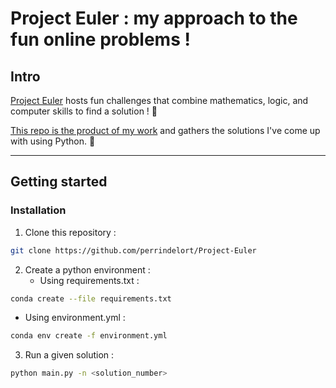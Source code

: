 # Project Euler : my approach to the fun online problems !

## Intro

[Project Euler](https://projecteuler.net/) hosts fun challenges that combine mathematics, logic, and computer skills to find a solution ! 🧠


[This repo is the product of my work](https://github.com/perrindelort) and gathers the solutions I've come up with using Python. 🐍

----

## Getting started
### Installation
1. Clone this repository :
```bash
git clone https://github.com/perrindelort/Project-Euler
```
2. Create a python environment :
   * Using requirements.txt :
```bash
conda create --file requirements.txt
```
   * Using environment.yml :
```bash
conda env create -f environment.yml
```

3. Run a given solution :
```bash
python main.py -n <solution_number>
```
